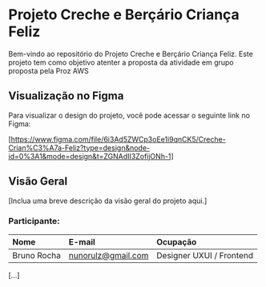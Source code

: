 # Projeto Creche e Berçário Criança Feliz

Bem-vindo ao repositório do Projeto Creche e Berçário Criança Feliz. Este projeto tem como objetivo atenter a proposta da atividade em grupo proposta pela Proz AWS

## Visualização no Figma

Para visualizar o design do projeto, você pode acessar o seguinte link no Figma:

[https://www.figma.com/file/6i3Ad5ZWCp3oEe1i9qnCK5/Creche-Crian%C3%A7a-Feliz?type=design&node-id=0%3A1&mode=design&t=ZGNAdII3ZofijONh-1]



## Visão Geral

[Inclua uma breve descrição da visão geral do projeto aqui.]


### Participante: 
|Nome|E-mail|Ocupação|
| :-------- |:-------- | :-------- |
|Bruno Rocha|nunorulz@gmail.com|Designer UXUI / Frontend|


[...]
